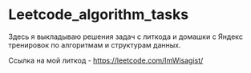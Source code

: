 # Leetcode_algorithm_tasks

Здесь я выкладываю решения задач с литкода и домашки с Яндекс тренировок по алгоритмам и структурам данных.

Ссылка на мой литкод - https://leetcode.com/ImWisagist/

